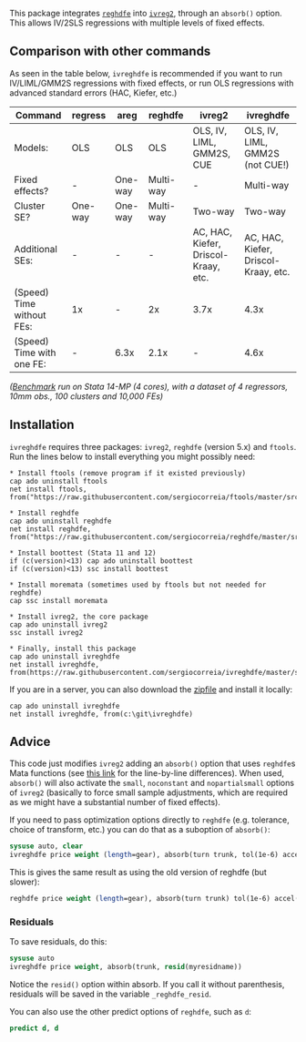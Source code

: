 This package integrates [`reghdfe`](https://github.com/sergiocorreia/reghdfe/) into [`ivreg2`](https://ideas.repec.org/c/boc/bocode/s425401.html), through an `absorb()` option. This allows IV/2SLS regressions with multiple levels of fixed effects.

## Comparison with other commands

As seen in the table below, `ivreghdfe` is recommended if you want to run IV/LIML/GMM2S regressions with fixed effects, or run OLS regressions with advanced standard errors (HAC, Kiefer, etc.)

| Command                   | regress | areg    | reghdfe   | ivreg2                               | ivreghdfe                            |
|---------------------------|---------|---------|-----------|--------------------------------------|--------------------------------------|
| Models:                   | OLS     | OLS     | OLS       | OLS, IV, LIML, GMM2S, CUE            | OLS, IV, LIML, GMM2S (not CUE!)      |
| Fixed effects?            | -       | One-way | Multi-way | -                                    | Multi-way                            |
| Cluster SE?               | One-way | One-way | Multi-way | Two-way                              | Two-way                              |
| Additional SEs:           | -       | -       | -         | AC, HAC, Kiefer, Driscol-Kraay, etc. | AC, HAC, Kiefer, Driscol-Kraay, etc. |
| (Speed) Time without FEs: | 1x      | -       | 2x        | 3.7x                                 | 4.3x                                 |
| (Speed) Time with one FE: | -       | 6.3x    | 2.1x      | -                                    | 4.6x                                 |

*([Benchmark](simple_benchmark.do) run on Stata 14-MP (4 cores), with a dataset of 4 regressors, 10mm obs., 100 clusters and 10,000 FEs)*

## Installation

`ivreghdfe` requires three packages: `ivreg2`, `reghdfe` (version 5.x) and `ftools`. Run the lines below to install everything you might possibly need:


```
* Install ftools (remove program if it existed previously)
cap ado uninstall ftools
net install ftools, from("https://raw.githubusercontent.com/sergiocorreia/ftools/master/src/")

* Install reghdfe
cap ado uninstall reghdfe
net install reghdfe, from("https://raw.githubusercontent.com/sergiocorreia/reghdfe/master/src/")

* Install boottest (Stata 11 and 12)
if (c(version)<13) cap ado uninstall boottest
if (c(version)<13) ssc install boottest

* Install moremata (sometimes used by ftools but not needed for reghdfe)
cap ssc install moremata

* Install ivreg2, the core package
cap ado uninstall ivreg2
ssc install ivreg2

* Finally, install this package
cap ado uninstall ivreghdfe
net install ivreghdfe, from(https://raw.githubusercontent.com/sergiocorreia/ivreghdfe/master/src/)
```

If you are in a server, you can also download the
[zipfile](https://codeload.github.com/sergiocorreia/ivreghdfe/zip/master) and
install it locally:

```
cap ado uninstall ivreghdfe
net install ivreghdfe, from(c:\git\ivreghdfe)
```

## Advice

This code just modifies `ivreg2` adding an `absorb()` option that uses
`reghdfe`s Mata functions (see [this link](https://www.diffchecker.com/tzvmpKis) for the line-by-line differences).
When used, `absorb()` will also activate the `small`, `noconstant` and `nopartialsmall`
options of `ivreg2` (basically to force small sample adjustments, which are
required as we might have a substantial number of fixed effects).

If you need to pass optimization options directly to `reghdfe`
(e.g. tolerance, choice of transform, etc.) you can do that as a suboption
of `absorb()`:

```stata
sysuse auto, clear
ivreghdfe price weight (length=gear), absorb(turn trunk, tol(1e-6) accel(sd))
```

This is gives the same result as using the old version of reghdfe (but slower):

```stata
reghdfe price weight (length=gear), absorb(turn trunk) tol(1e-6) accel(sd) old
```

### Residuals

To save residuals, do this:

```stata
sysuse auto
ivreghdfe price weight, absorb(trunk, resid(myresidname))
```

Notice the `resid()` option within absorb. If you call it without parenthesis,
residuals will be saved in the variable `_reghdfe_resid`.

You can also use the other predict options of `reghdfe`, such as `d`:

```stata
predict d, d
```
